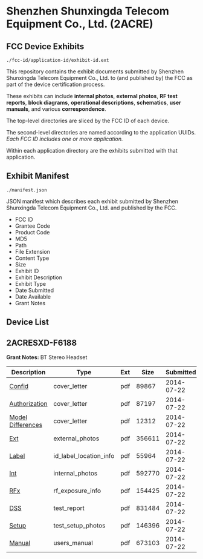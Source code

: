 # Shenzhen Shunxingda Telecom Equipment Co., Ltd. (2ACRE)
## FCC Device Exhibits

```
./fcc-id/application-id/exhibit-id.ext
```

This repository contains the exhibit documents submitted by Shenzhen Shunxingda Telecom Equipment Co., Ltd. to (and published by) the FCC as part of the device certification process.

These exhibits can include **internal photos**, **external photos**, **RF test reports**, **block diagrams**, **operational descriptions**, **schematics**, **user manuals**, and various **correspondence**.

The top-level directories are sliced by the FCC ID of each device.

The second-level directories are named according to the application UUIDs. *Each FCC ID includes one or more application.*

Within each application directory are the exhibits submitted with that application. 

## Exhibit Manifest

```
./manifest.json
```

JSON manifest which describes each exhibit submitted by Shenzhen Shunxingda Telecom Equipment Co., Ltd. and published by the FCC.

- FCC ID
- Grantee Code
- Product Code
- MD5
- Path
- File Extension
- Content Type
- Size
- Exhibit ID
- Exhibit Description
- Exhibit Type
- Date Submitted
- Date Available
- Grant Notes

## Device List
## 2ACRESXD-F6188
**Grant Notes:** BT Stereo Headset

| Description | Type | Ext | Size | Submitted | Available |
| ----------- | ---- | --- | ---- | --------- | --------- |
| [Confid](2ACRESXD-F6188/3ee3ceae50d5816194b56dae7c1936d7/2332540.pdf) | cover_letter | pdf | 89867 | 2014-07-22 | 2014-07-22 |
| [Authorization](2ACRESXD-F6188/3ee3ceae50d5816194b56dae7c1936d7/2332541.pdf) | cover_letter | pdf | 87197 | 2014-07-22 | 2014-07-22 |
| [Model Differences](2ACRESXD-F6188/3ee3ceae50d5816194b56dae7c1936d7/2332546.pdf) | cover_letter | pdf | 12312 | 2014-07-22 | 2014-07-22 |
| [Ext](2ACRESXD-F6188/3ee3ceae50d5816194b56dae7c1936d7/2332542.pdf) | external_photos | pdf | 356611 | 2014-07-22 | 2014-07-22 |
| [Label](2ACRESXD-F6188/3ee3ceae50d5816194b56dae7c1936d7/2332545.pdf) | id_label_location_info | pdf | 55964 | 2014-07-22 | 2014-07-22 |
| [Int](2ACRESXD-F6188/3ee3ceae50d5816194b56dae7c1936d7/2332544.pdf) | internal_photos | pdf | 592770 | 2014-07-22 | 2014-07-22 |
| [RFx](2ACRESXD-F6188/3ee3ceae50d5816194b56dae7c1936d7/2332547.pdf) | rf_exposure_info | pdf | 154425 | 2014-07-22 | 2014-07-22 |
| [DSS](2ACRESXD-F6188/3ee3ceae50d5816194b56dae7c1936d7/2332543.pdf) | test_report | pdf | 831484 | 2014-07-22 | 2014-07-22 |
| [Setup](2ACRESXD-F6188/3ee3ceae50d5816194b56dae7c1936d7/2332548.pdf) | test_setup_photos | pdf | 146396 | 2014-07-22 | 2014-07-22 |
| [Manual](2ACRESXD-F6188/3ee3ceae50d5816194b56dae7c1936d7/2332549.pdf) | users_manual | pdf | 673103 | 2014-07-22 | 2014-07-22 |
